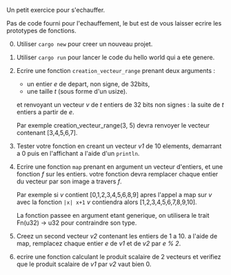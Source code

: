 
Un petit exercice pour s'echauffer.

Pas de code fourni pour l'echauffement, le but est de vous laisser
ecrire les prototypes de fonctions.

0) Utiliser `cargo new` pour creer un nouveau projet.

1) Utiliser `cargo run` pour lancer le code du hello world qui a ete genere.

2) Ecrire une fonction `creation_vecteur_range` prenant deux arguments :
   - un entier *e* de depart, non signe, de 32bits,
   - une taille *t* (sous forme d'un usize).

   et renvoyant un vecteur *v* de *t* entiers de 32 bits non signes :
   la suite de *t* entiers a partir de *e*.
  
   Par exemple creation_vecteur_range(3, 5) devra renvoyer
   le vecteur contenant [3,4,5,6,7].

3) Tester votre fonction en creant un vecteur *v1* de 10 elements, demarrant a 0
puis en l'affichant a l'aide d'un `println`.

4) Ecrire une fonction `map` prenant en argument un vecteur d'entiers, et une fonction
*f* sur les entiers. votre fonction devra remplacer chaque entier du vecteur par son image
a travers *f*.

   Par exemple si *v* contient [0,1,2,3,4,5,6,8,9] apres l'appel a map sur *v* avec la fonction `|x| x+1`
   *v* contiendra alors [1,2,3,4,5,6,7,8,9,10].

   La fonction passee en argument etant generique, on utilisera le trait Fn(u32) -> u32 pour contraindre
   son type.

5) Creez un second vecteur *v2* contenant les entiers de 1 a 10.
  a l'aide de map, remplacez chaque entier *e* de *v1* et de *v2*  par *e % 2*.
  
6) ecrire une fonction calculant le produit scalaire de 2 vecteurs
  et verifiez que le produit scalaire de *v1* par *v2* vaut bien 0.
